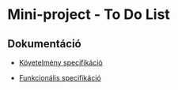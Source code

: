 # Mini-project - To Do List

## Dokumentáció

- [Követelmény specifikáció](DOCS/requirements.md)

- [Funkcionális specifikáció](DOCS/funkspec.md)
